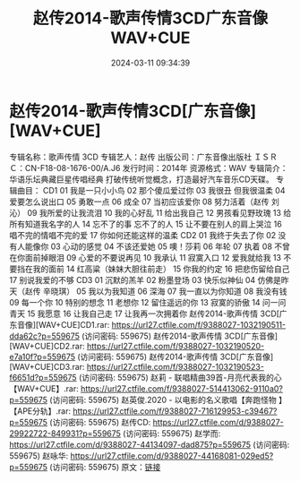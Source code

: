 ﻿---
title: 赵传2014-歌声传情3CD广东音像WAV+CUE
date: 2024-03-11 09:34:39
categories: WAV车载音乐、镜像
tags: 华语中文
---
# 赵传2014-歌声传情3CD[广东音像][WAV+CUE]

专辑名称：歌声传情 3CD
专辑艺人：赵传
出版公司：广东音像出版社
ＩＳＲＣ：CN-F18-08-1676-00/A.J6
发行时间：2014年
资源格式：WAV
专辑简介：
华语乐坛典藏巨星传唱经典
打破传统听觉概念，打造最好汽车音乐CD天碟。
专辑曲目：
CD1
01 我是一只小小鸟
02 那个傻瓜爱过你
03 我很丑 但我很温柔
04 爱要怎么说出口
05 勇敢一点
06 成全
07 当初应该爱你
08 努力活着（赵传 刘沁）
09 我所爱的让我流泪
10 我的心好乱
11 给出我自己
12 男孩看见野玫瑰
13 给所有知道我名字的人
14 忘不了的事 忘不了的人
15 让不要在别人的肩上哭泣
16 唱不完的情唱不完的爱
17 你如何还能这样的温柔
CD2
01 我终于失去了你
02 没有人能像你
03 心动的感觉
04 不该还爱她
05 噢！莎莉
06 年轮
07 执着
08 不曾在你面前掉眼泪
09 心爱的不要说再见
10 我承认
11 寂寞入口
12 爱我就给我
13 不要挡在我的面前
14 红高粱（妹妹大胆往前走）
15 你我的约定
16 把悲伤留给自己
17 别说我爱的不够
CD3
01 沉默的羔羊
02 粉墨登场
03 快乐似神仙
04 仿佛是昨天（赵传 辛晓琪）
05 我以为我知道
06 深海
07 我一直以为你知道
08 我没有钱
09 每一个你
10 特别的想念
11 老想你
12 留住遥远的你
13 寂寞的骄傲
14 问一问青天
15 我愿意
16 让我自己走
17 让我再一次拥着你
赵传2014-歌声传情 3CD[广东音像][WAV+CUE]CD1.rar: https://url27.ctfile.com/f/9388027-1032190511-dda62c?p=559675
(访问密码: 559675)
赵传2014-歌声传情 3CD[广东音像][WAV+CUE]CD2.rar: https://url27.ctfile.com/f/9388027-1032190520-e7a10f?p=559675
(访问密码: 559675)
赵传2014-歌声传情 3CD[广东音像][WAV+CUE]CD3.rar: https://url27.ctfile.com/f/9388027-1032190523-f6651d?p=559675
(访问密码: 559675)
赵莉 - 联唱精曲39首-月亮代表我的心【WAV+CUE】.rar: https://url27.ctfile.com/f/9388027-514413062-9110a0?p=559675
(访问密码: 559675)
赵英俊.2020 - 以电影的名义歌唱【奔跑怪物 】【APE分轨】.rar: https://url27.ctfile.com/f/9388027-716129953-c39467?p=559675
(访问密码: 559675)
赵传CD: https://url27.ctfile.com/d/9388027-29922722-849931?p=559675
(访问密码: 559675)
赵学而: https://url27.ctfile.com/d/9388027-44134097-dad875?p=559675
(访问密码: 559675)
赵咏华: https://url27.ctfile.com/d/9388027-44168081-029ed5?p=559675
(访问密码: 559675)
原文：[链接](https://blog.sina.com.cn/s/blog_1647c7e76010314nv.html)